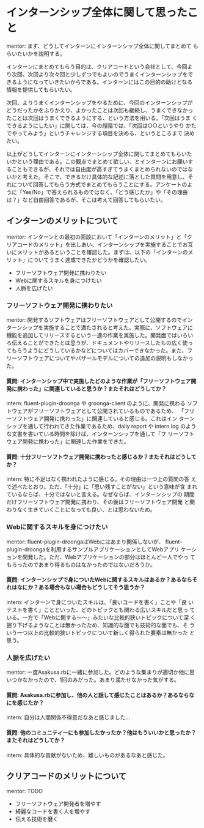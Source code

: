# インターンシップ全体に関して思ったこと

mentor: まず、どうしてインターンにインターンシップ全体に関してまとめて
もらいたいかを説明する。

インターンにまとめてもらう目的は、クリアコードという会社として、今回よ
り次回、次回より次々回と少しずつでもよいのでうまくインターンシップをで
きるようになっていきたいからである。インターンにはこの目的の助けとなる
情報を提供してもらいたい。

次回、よりうまくインターンシップをやるために、今回のインターンシップが
どうだったかをふりかえり、よかったことは次回も継続し、うまくできなかっ
たことは次回はうまくできるようにする、という方法を用いる。「次回はうま
くできるようにしたい」に関しては、今の段階では、「次回は○○というやり
かたでやってみよう」というチャレンジする項目を決める、というところまで
決めたい。

以上がどうしてインターンにインターンシップ全体に関してまとめてもらいた
いかという理由である。この観点でまとめて欲しい、とインターンにお願いす
ることもできるが、それでは自由度が高すぎてうまくまとめられないのではな
いかと考えた。そこで、できるだけ具体的な記述に落とした質問を用意し、そ
れについて回答してもらう方式でまとめてもらうことにする。アンケートのよ
うに「Yes/No」で答えられるものではなく、「どう感じたか」や「その理由
は？」など自由回答であるが、そこは考えて回答してもらいたい。

## インターンのメリットについて

mentor: インターンとの最初の面談において「インターンのメリット」と「ク
リアコードのメリット」を出しあい、インターンシップを実施することでお互
いにメリットがあるということを確認した。まずは、以下の「インターンのメ
リット」についてうまく達成できたかどうかを確認したい。

  * フリーソフトウェア開発に携わりたい
  * Webに関するスキルを身につけたい
  * 人脈を広げたい

### フリーソフトウェア開発に携わりたい

mentor: 開発するソフトウェアはフリーソフトウェアとして公開するのでイン
ターンシップを実施することで満たされると考えた。実際に、ソフトウェアに
機能を追加してリリースするという一連の作業を実施した。開発面ではいろい
ろ伝えることができたとは思うが、ドキュメントやリリースしたもの広く使っ
てもらうようにどうしているかなどについてはカバーできなかった。また、フ
リーソフトウェアについてやバザールモデルについての追加の説明もしなかっ
た。

#### 質問: インターンシップ中で実施したどのような作業が「フリーソフトウェア開発に携わった」に関連していると思うか？またそれはどうしてか？

intern: fluent-plugin-droonga や groonga-client のように、開発に携わる
ソフトウェアがフリーソフトウェアとして公開されているものであるため、
「フリーソフトウェア開発に携わった」に関連していると感じる。これはイン
ターンシップを通して行われてきた作業であるため、daily report や intern
log のような文書を書いている時間を除けば、インターンシップを通して「フ
リーソフトウェア開発に携わった」に関連した作業をできた。

#### 質問: 十分フリーソフトウェア開発に携わったと感じるか？またそれはどうしてか？

intern: 特に不足はなく携われたように感じる。その理由は一つ上の質問の答
えで述べたとおり。ただ、「十分」に「思い残すことがない」という意味が含
まれているならば、十分ではないと言える。なぜならば、インターンシップの
期間だけフリーソフトウェア開発に携わり、その後はフリーソフトウェア開発
と関わりなく生きていくことになっても良い、とは思わないため。

### Webに関するスキルを身につけたい

mentor: fluent-plugin-droongaはWebにはあまり関係しないが、
fluent-plugin-droongaを利用するサンプルアプリケーションとしてWebアプリ
ケーションを開発した。ただ、Webアプリケーションの部分はほとんど一人でやっ
てもらったのであまり得るものはなかったのではないだろうか。

#### 質問: インターンシップで身についたWebに関するスキルはあるか？あるならそれはなにか？ある場合もない場合もどうしてそう思うか？

intern: インターンで身についたスキルは、「良いコードを書く」ことや「良
いテストを書く」ことといった、どのトピックとも関わる広いスキルだと思っ
ている。一方で「Webに関する〜〜」みたいな比較的狭いトピックについて深
く掘り下げるようなことは無かったため、知識的な面でも技術的な面でも、そ
ういう一つ以上の比較的狭いトピックについて新しく得られた要素は無かった
と思う。

### 人脈を広げたい

mentor: 一度Asakusa.rbに一緒に参加した。どのような集まりが適切か他に思
いつかなかったので、1回のみだった。あまり満たせなかった気がする。

#### 質問: Asakusa.rbに参加し、他の人と話して感じたことはあるか？あるならなにを感じたか？

intern: 自分は人間関係不得意だなあと感じました…

#### 質問: 他のコミュニティーにも参加したかったか？他はもういいかと思ったか？またそれはどうしてか？

intern: 具体的な貢献がないため、難しいものがあるなあと感じた。

## クリアコードのメリットについて

mentor: TODO

  * フリーソフトウェア開発者を増やす
  * 綺麗なコードを書く人を増やす
  * 伝える技術を磨く
